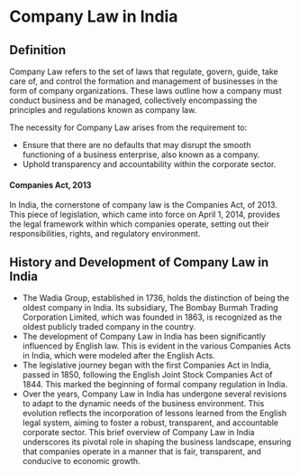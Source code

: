 # Company Law in India

## Definition

Company Law refers to the set of laws that regulate, govern, guide, take care of, and control the formation and management of businesses in the form of company organizations. These laws outline how a company must conduct business and be managed, collectively encompassing the principles and regulations known as company law.

The necessity for Company Law arises from the requirement to:

- Ensure that there are no defaults that may disrupt the smooth functioning of a business enterprise, also known as a company.
- Uphold transparency and accountability within the corporate sector.

#### Companies Act, 2013

In India, the cornerstone of company law is the Companies Act, of 2013. This piece of legislation, which came into force on April 1, 2014, provides the legal framework within which companies operate, setting out their responsibilities, rights, and regulatory environment.

## History and Development of Company Law in India

- The Wadia Group, established in 1736, holds the distinction of being the oldest company in India. Its subsidiary, The Bombay Burmah Trading Corporation Limited, which was founded in 1863, is recognized as the oldest publicly traded company in the country.
- The development of Company Law in India has been significantly influenced by English law. This is evident in the various Companies Acts in India, which were modeled after the English Acts.
- The legislative journey began with the first Companies Act in India, passed in 1850, following the English Joint Stock Companies Act of 1844. This marked the beginning of formal company regulation in India.
- Over the years, Company Law in India has undergone several revisions to adapt to the dynamic needs of the business environment. This evolution reflects the incorporation of lessons learned from the English legal system, aiming to foster a robust, transparent, and accountable corporate sector.
This brief overview of Company Law in India underscores its pivotal role in shaping the business landscape, ensuring that companies operate in a manner that is fair, transparent, and conducive to economic growth.

